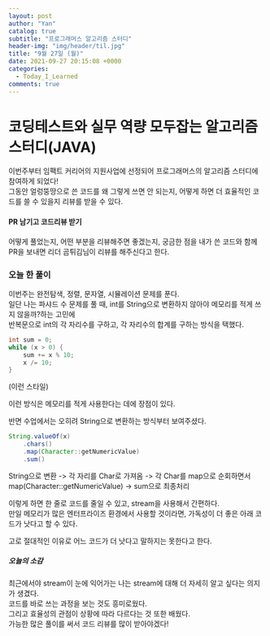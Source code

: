 ```yaml
---
layout: post
author: "Yan"
catalog: true
subtitle: "프로그래머스 알고리즘 스터디"
header-img: "img/header/til.jpg"
title: "9월 27일 (월)"
date: 2021-09-27 20:15:08 +0000
categories:
  - Today_I_Learned
comments: true
---
```


# 코딩테스트와 실무 역량 모두잡는 알고리즘 스터디(JAVA)
이번주부터 임팩트 커리어의 지원사업에 선정되어 프로그래머스의 알고리즘 스터디에 참여하게 되었다!  
그동안 얼렁뚱땅으로 쓴 코드를 왜 그렇게 쓰면 안 되는지, 어떻게 하면 더 효율적인 코드를 쓸 수 있을지 리뷰를 받을 수 있다.  

#### PR 남기고 코드리뷰 받기
어떻게 풀었는지, 어떤 부분을 리뷰해주면 좋겠는지, 궁금한 점을 내가 쓴 코드와 함께 PR을 보내면 리더 곰튀김님이 리뷰를 해주신다고 한다.

### 오늘 한 풀이
이번주는 완전탐색, 정렬, 문자열, 시뮬레이션 문제를 푼다.  
일단 나는 파샤드 수 문제를 풀 때, int를 String으로 변환하지 않아야 메모리를 적게 쓰지 않을까?하는 고민에  
반복문으로 int의 각 자리수를 구하고, 각 자리수의 합계를 구하는 방식을 택했다.  
```java
int sum = 0;
while (x > 0) {
    sum += x % 10;
    x /= 10;
}
```
(이런 스타일)  

이런 방식은 메모리를 적게 사용한다는 데에 장점이 있다.  

반면 수업에서는 오히려 String으로 변환하는 방식부터 보여주셨다.
```java
String.valueOf(x)
    .chars()
    .map(Character::getNumericValue)
    .sum()
```
String으로 변환 -> 각 자리를 Char로 가져옴 -> 각 Char를 map으로 순회하면서 map(Character::getNumericValue) -> sum으로 최종처리  

이렇게 하면 한 줄로 코드를 줄일 수 있고, stream을 사용해서 간편하다.  
만일 메모리가 많은 엔터프라이즈 환경에서 사용할 것이라면, 가독성이 더 좋은 아래 코드가 낫다고 할 수 있다.  

고로 절대적인 이유로 어느 코드가 더 낫다고 말하지는 못한다고 한다.  

##### 오늘의 소감
최근에서야 stream이 눈에 익어가는 나는 stream에 대해 더 자세히 알고 싶다는 의지가 생겼다.  
코드를 바로 쓰는 과정을 보는 것도 흥미로웠다.  
그리고 효율성의 관점이 상황에 따라 다르다는 것 또한 배웠다.  
가능한 많은 풀이를 써서 코드 리뷰를 많이 받아야겠다!